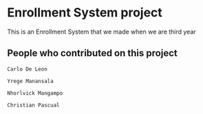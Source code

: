 # Enrollment System project

This is an Enrollment System that we made when we are third year


## People who contributed on this project

`Carlo De Leon`

`Yrege Manansala`

`Nhorlvick Mangampo`

`Christian Pascual`

